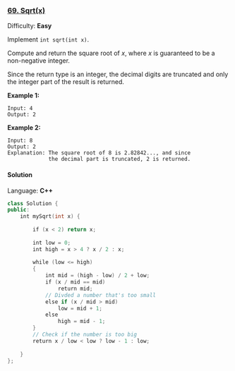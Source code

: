 ### [69\. Sqrt(x)](https://leetcode.com/problems/sqrtx/)

Difficulty: **Easy**


Implement `int sqrt(int x)`.

Compute and return the square root of _x_, where _x_ is guaranteed to be a non-negative integer.

Since the return type is an integer, the decimal digits are truncated and only the integer part of the result is returned.

**Example 1:**

```
Input: 4
Output: 2
```

**Example 2:**

```
Input: 8
Output: 2
Explanation: The square root of 8 is 2.82842..., and since
             the decimal part is truncated, 2 is returned.
```


#### Solution

Language: **C++**

```c++
class Solution {
public:
    int mySqrt(int x) {
        
        if (x < 2) return x;
        
        int low = 0;
        int high = x > 4 ? x / 2 : x;
        
        while (low <= high)
        {
            int mid = (high - low) / 2 + low;
            if (x / mid == mid)
                return mid;
            // Divded a number that's too small
            else if (x / mid > mid)
                low = mid + 1;
            else
                high = mid - 1;
        }
        // Check if the number is too big
        return x / low < low ? low - 1 : low;
        
    }
};
```
